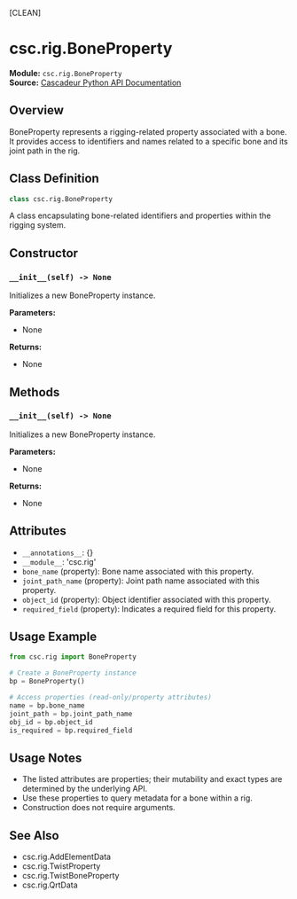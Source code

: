 [CLEAN]
<!-- Cleaned by batch script 2025-08-22 23:38 | Original: 29603328 -->

# csc.rig.BoneProperty

**Module:** `csc.rig.BoneProperty`  
**Source:** [Cascadeur Python API Documentation](https://cascadeur.com/python-api/_generate/csc.rig.BoneProperty.html)

## Overview

BoneProperty represents a rigging-related property associated with a bone. It provides access to identifiers and names related to a specific bone and its joint path in the rig.

## Class Definition

```python
class csc.rig.BoneProperty
```

A class encapsulating bone-related identifiers and properties within the rigging system.

## Constructor

### `__init__(self) -> None`

Initializes a new BoneProperty instance.

**Parameters:**
- None

**Returns:**
- None

## Methods

### `__init__(self) -> None`

Initializes a new BoneProperty instance.

**Parameters:**
- None

**Returns:**
- None

## Attributes

- `__annotations__`: {}
- `__module__`: 'csc.rig'
- `bone_name` (property): Bone name associated with this property.
- `joint_path_name` (property): Joint path name associated with this property.
- `object_id` (property): Object identifier associated with this property.
- `required_field` (property): Indicates a required field for this property.

## Usage Example

```python
from csc.rig import BoneProperty

# Create a BoneProperty instance
bp = BoneProperty()

# Access properties (read-only/property attributes)
name = bp.bone_name
joint_path = bp.joint_path_name
obj_id = bp.object_id
is_required = bp.required_field
```

## Usage Notes

- The listed attributes are properties; their mutability and exact types are determined by the underlying API.
- Use these properties to query metadata for a bone within a rig.
- Construction does not require arguments.

## See Also

- csc.rig.AddElementData
- csc.rig.TwistProperty
- csc.rig.TwistBoneProperty
- csc.rig.QrtData